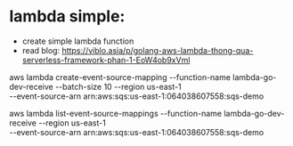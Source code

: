 # lambda simple:
- create simple lambda function
- read blog: https://viblo.asia/p/golang-aws-lambda-thong-qua-serverless-framework-phan-1-EoW4ob9xVml


aws lambda create-event-source-mapping --function-name lambda-go-dev-receive  --batch-size 10 --region us-east-1 \
--event-source-arn arn:aws:sqs:us-east-1:064038607558:sqs-demo


aws lambda list-event-source-mappings --function-name lambda-go-dev-receive --region us-east-1 \
--event-source-arn arn:aws:sqs:us-east-1:064038607558:sqs-demo  